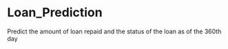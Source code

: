 # Loan_Prediction
Predict the amount of loan repaid and the status of the loan as of the 360th day 

